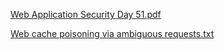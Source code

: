 [Web Application Security Day 51.pdf](https://github.com/fengsujie/Web-Application-Security-Day-51/files/9810721/Web.Application.Security.Day.51.pdf)



[Web cache poisoning via ambiguous requests.txt](https://github.com/fengsujie/Web-Application-Security-Day-51/files/9810724/Web.cache.poisoning.via.ambiguous.requests.txt)
